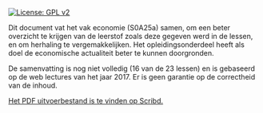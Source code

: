 [![License: GPL v2](https://img.shields.io/badge/License-GPL%20v2-blue.svg)](https://www.gnu.org/licenses/old-licenses/gpl-2.0.en.html)

Dit document vat het vak economie (S0A25a) samen, om een beter overzicht te krijgen van de leerstof zoals deze gegeven werd in de lessen, en om herhaling te vergemakkelijken. Het opleidingsonderdeel heeft als doel de economische actualiteit beter te kunnen doorgronden.

De samenvatting is nog niet volledig (16 van de 23 lessen) en is gebaseerd op de web lectures van het jaar 2017. Er is geen garantie op de correctheid van de inhoud. 

[Het PDF uitvoerbestand is te vinden op Scribd.](https://www.scribd.com/document/367243894/Samenvatting-Economie-S0A25a)
